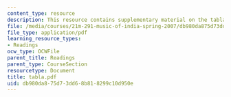 ```yaml
---
content_type: resource
description: This resource contains supplementary material on the tabla and its ancestors.
file: /media/courses/21m-291-music-of-india-spring-2007/db980da875d73dd68b818299c10d950e_tabla.pdf
file_type: application/pdf
learning_resource_types:
- Readings
ocw_type: OCWFile
parent_title: Readings
parent_type: CourseSection
resourcetype: Document
title: tabla.pdf
uid: db980da8-75d7-3dd6-8b81-8299c10d950e
---
```

